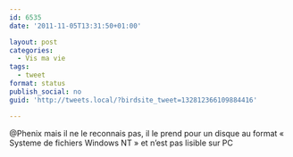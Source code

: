 ```yaml
---
id: 6535
date: '2011-11-05T13:31:50+01:00'

layout: post
categories:
  - Vis ma vie
tags:
  - tweet
format: status
publish_social: no
guid: 'http://tweets.local/?birdsite_tweet=132812366109884416'

---
```


@Phenix mais il ne le reconnais pas, il le prend pour un disque au format « Systeme de fichiers Windows NT » et n’est pas lisible sur PC